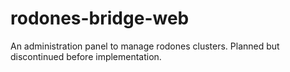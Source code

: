 # rodones-bridge-web

An administration panel to manage rodones clusters. Planned but discontinued before implementation.
